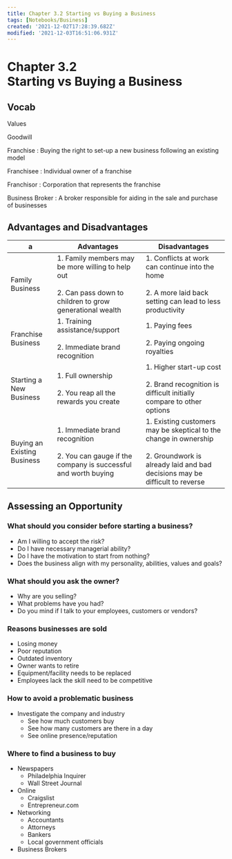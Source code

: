 ```yaml
---
title: Chapter 3.2 Starting vs Buying a Business
tags: [Notebooks/Business]
created: '2021-12-02T17:28:39.682Z'
modified: '2021-12-03T16:51:06.931Z'
---
```


# Chapter 3.2 <br> Starting vs Buying a Business
## Vocab
Values

Goodwill

Franchise
: Buying the right to set-up a new business following an existing model

Franchisee
: Individual owner of a franchise

Franchisor
: Corporation that represents the franchise

Business Broker
: A broker responsible for aiding in the sale and purchase of businesses

## Advantages and Disadvantages
|    a                        | **Advantages**                                                                                                      | **Disadvantages**                                                                                                                                      |
|-----------------------------|---------------------------------------------------------------------------------------------------------------------|--------------------------------------------------------------------------------------------------------------------------------------------------------|
| Family Business             | 1. Family members may be more willing to help out <br><br> 2. Can pass down to children to grow generational wealth | 1. Conflicts at work can continue into the home <br><br>2. A more laid back setting can lead to less productivity                                      |
| Franchise Business          | 1. Training assistance/support <br><br> 2. Immediate brand recognition                                              | 1. Paying fees <br><br> 2. Paying ongoing royalties                                                                                                    |
| Starting a New Business     | 1. Full ownership <br><br> 2. You reap all the rewards you create                                                   | 1. Higher start-up cost <br><br> 2. Brand recognition is difficult initially compare to other options                                                  |
| Buying an Existing Business | 1. Immediate brand recognition <br><br> 2. You can gauge if the company is successful and worth buying              | 1. Existing customers may be skeptical to the change in ownership <br><br> 2. Groundwork is already laid and bad decisions may be difficult to reverse |

## Assessing an Opportunity

### What should you consider before starting a business?
- Am I willing to accept the risk?
- Do I have necessary managerial ability?
- Do I have the motivation to start from nothing?
- Does the business align with my personality, abilities, values and goals?

### What should you ask the owner?
- Why are you selling?
- What problems have you had?
- Do you mind if I talk to your employees, customers or vendors?

### Reasons businesses are sold
- Losing money
- Poor reputation
- Outdated inventory
- Owner wants to retire
- Equipment/facility needs to be replaced
- Employees lack the skill need to be competitive

### How to avoid a problematic business
- Investigate the company and industry
  - See how much customers buy
  - See how many customers are there in a day
  - See online presence/reputation

### Where to find a business to buy
- Newspapers
  - Philadelphia Inquirer
  - Wall Street Journal
- Online
  - Craigslist
  - Entrepreneur.com
- Networking
  - Accountants
  - Attorneys
  - Bankers
  - Local government officials
- Business Brokers
